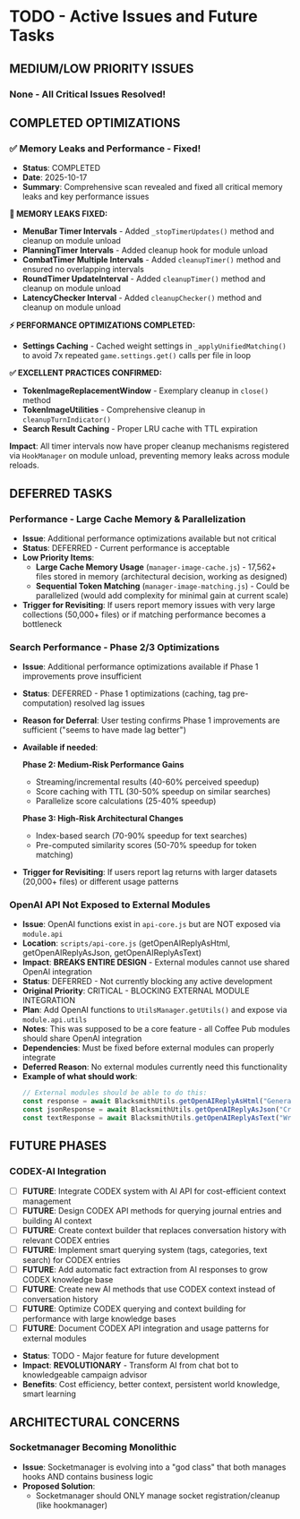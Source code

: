 # TODO - Active Issues and Future Tasks

## MEDIUM/LOW PRIORITY ISSUES

### None - All Critical Issues Resolved!

## COMPLETED OPTIMIZATIONS

### ✅ Memory Leaks and Performance - Fixed!
- **Status**: COMPLETED
- **Date**: 2025-10-17
- **Summary**: Comprehensive scan revealed and fixed all critical memory leaks and key performance issues

**🚨 MEMORY LEAKS FIXED:**
- **MenuBar Timer Intervals** - Added `_stopTimerUpdates()` method and cleanup on module unload
- **PlanningTimer Intervals** - Added cleanup hook for module unload
- **CombatTimer Multiple Intervals** - Added `cleanupTimer()` method and ensured no overlapping intervals
- **RoundTimer UpdateInterval** - Added `cleanupTimer()` method and cleanup on module unload
- **LatencyChecker Interval** - Added `cleanupChecker()` method and cleanup on module unload

**⚡ PERFORMANCE OPTIMIZATIONS COMPLETED:**
- **Settings Caching** - Cached weight settings in `_applyUnifiedMatching()` to avoid 7x repeated `game.settings.get()` calls per file in loop

**✅ EXCELLENT PRACTICES CONFIRMED:**
- **TokenImageReplacementWindow** - Exemplary cleanup in `close()` method
- **TokenImageUtilities** - Comprehensive cleanup in `cleanupTurnIndicator()`
- **Search Result Caching** - Proper LRU cache with TTL expiration

**Impact**: All timer intervals now have proper cleanup mechanisms registered via `HookManager` on module unload, preventing memory leaks across module reloads.

## DEFERRED TASKS

### Performance - Large Cache Memory & Parallelization
- **Issue**: Additional performance optimizations available but not critical
- **Status**: DEFERRED - Current performance is acceptable
- **Low Priority Items**:
  - **Large Cache Memory Usage** (`manager-image-cache.js`) - 17,562+ files stored in memory (architectural decision, working as designed)
  - **Sequential Token Matching** (`manager-image-matching.js`) - Could be parallelized (would add complexity for minimal gain at current scale)
- **Trigger for Revisiting**: If users report memory issues with very large collections (50,000+ files) or if matching performance becomes a bottleneck

### Search Performance - Phase 2/3 Optimizations
- **Issue**: Additional performance optimizations available if Phase 1 improvements prove insufficient
- **Status**: DEFERRED - Phase 1 optimizations (caching, tag pre-computation) resolved lag issues
- **Reason for Deferral**: User testing confirms Phase 1 improvements are sufficient ("seems to have made lag better")
- **Available if needed**:
  
  **Phase 2: Medium-Risk Performance Gains**
  - Streaming/incremental results (40-60% perceived speedup)
  - Score caching with TTL (30-50% speedup on similar searches)
  - Parallelize score calculations (25-40% speedup)
  
  **Phase 3: High-Risk Architectural Changes**
  - Index-based search (70-90% speedup for text searches)
  - Pre-computed similarity scores (50-70% speedup for token matching)

- **Trigger for Revisiting**: If users report lag returns with larger datasets (20,000+ files) or different usage patterns

### OpenAI API Not Exposed to External Modules
- **Issue**: OpenAI functions exist in `api-core.js` but are NOT exposed via `module.api`
- **Location**: `scripts/api-core.js` (getOpenAIReplyAsHtml, getOpenAIReplyAsJson, getOpenAIReplyAsText)
- **Impact**: **BREAKS ENTIRE DESIGN** - External modules cannot use shared OpenAI integration
- **Status**: DEFERRED - Not currently blocking any active development
- **Original Priority**: CRITICAL - BLOCKING EXTERNAL MODULE INTEGRATION
- **Plan**: Add OpenAI functions to `UtilsManager.getUtils()` and expose via `module.api.utils`
- **Notes**: This was supposed to be a core feature - all Coffee Pub modules should share OpenAI integration
- **Dependencies**: Must be fixed before external modules can properly integrate
- **Deferred Reason**: No external modules currently need this functionality
- **Example of what should work**:
  ```javascript
  // External modules should be able to do this:
  const response = await BlacksmithUtils.getOpenAIReplyAsHtml("Generate a monster description");
  const jsonResponse = await BlacksmithUtils.getOpenAIReplyAsJson("Create a loot table");
  const textResponse = await BlacksmithUtils.getOpenAIReplyAsText("Write a quest hook");
  ```

## FUTURE PHASES

### CODEX-AI Integration
- [ ] **FUTURE**: Integrate CODEX system with AI API for cost-efficient context management
- [ ] **FUTURE**: Design CODEX API methods for querying journal entries and building AI context
- [ ] **FUTURE**: Create context builder that replaces conversation history with relevant CODEX entries
- [ ] **FUTURE**: Implement smart querying system (tags, categories, text search) for CODEX entries
- [ ] **FUTURE**: Add automatic fact extraction from AI responses to grow CODEX knowledge base
- [ ] **FUTURE**: Create new AI methods that use CODEX context instead of conversation history
- [ ] **FUTURE**: Optimize CODEX querying and context building for performance with large knowledge bases
- [ ] **FUTURE**: Document CODEX API integration and usage patterns for external modules
- **Status**: TODO - Major feature for future development
- **Impact**: **REVOLUTIONARY** - Transform AI from chat bot to knowledgeable campaign advisor
- **Benefits**: Cost efficiency, better context, persistent world knowledge, smart learning

## ARCHITECTURAL CONCERNS

### Socketmanager Becoming Monolithic
- **Issue**: Socketmanager is evolving into a "god class" that both manages hooks AND contains business logic
- **Proposed Solution**:
  - Socketmanager should ONLY manage socket registration/cleanup (like hookmanager)
